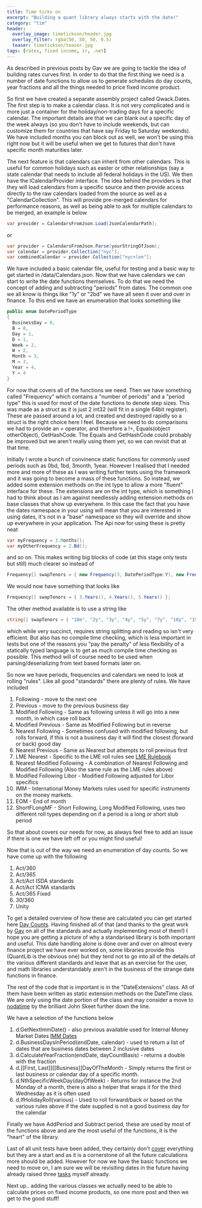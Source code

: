 ```yaml
---
title: Time ticks on
excerpt: "Building a quant library always starts with the date!"
category: "tim"
header:
  overlay_image: timetickson/header.jpg
  overlay_filter: rgba(50, 50, 50, 0.5)
  teaser: timetickson/teaser.jpg
tags: [rates, fixed income, ir, .net]
---
```


As described in previous posts by Gav we are going to tackle the idea of building rates curves first.
In order to do that the first thing we need is a number of date functions to allow us to generate
schedules do day counts, year fractions and all the things needed to price fixed income product.

So first we have created a separate assembly project called Qwack.Dates. The first step is to make a calendar
class. It is not very complicated and is more just a container for the holiday/non-trading days for a specific
calendar. The important details are that we can blank out a specific day of the week always (so you don't have to 
include weekends, but can customize them for countries that have say Friday to Saturday weekends). We have included
months you can block out as well, we won't be using this right now but it will be useful when we get to futures that
don't have specific month maturities later.

The next feature is that calendars can inherit from other calendars. This is useful for common holidays such as easter
or other relationships (say a state calendar that needs to include all federal holidays in the US). We then have the 
ICalendarProvider interface. The idea behind the providers is that they will load calendars from a specific source and then
provide access directly to the raw calendars loaded from the source as well as a "CalendarCollection". This will provide pre-merged
calendars for performance reasons, as well as being able to ask for multiple calendars to be merged, an example is below

``` csharp
var provider = CalendarsFromJson.Load(JsonCalendarPath);
```
or

``` csharp
var provider = CalendarsFromJson.Parse(yourStringOfJson);
var calendar = provider.Collection["nyc"];
var combinedCalendar = provider.Collection["nyc+lon"];
```

We have included a basic calendar file, useful for testing and a basic way to get started in /data/Calendars.json.
Now that we have calendars we can start to write the date functions themselves. To do that we need the concept of adding and 
subtracting "periods" from dates. The common one we all know is things like "1y" or "2bd" we have all seen it over and over in finance.
To this end we have an enumeration that looks something like

``` csharp
public enum DatePeriodType
{
  BusinessDay = 0,
  B = 0,
  Day = 1,
  D = 1,
  Week = 2,
  W = 2,
  Month = 3,
  M = 3,
  Year = 4,
  Y = 4
}
```

For now that covers all of the functions we need. Then we have something called "Frequency" which contains a "number of periods" and a "period type"
this is used for most of the date functions to denote step sizes. This was made as a struct as it is just 2 int32 (will fit in a single 64bit register).
These are passed around a lot, and created and destroyed rapidly so a struct is the right choice here I feel. Because we need to do comparisons we had to
provide an = operator, and therefore a !=, Equals(object otherObject), GetHashCode. The Equals and GetHashCode could probably be improved but we aren't really
using them yet, so we can revisit that at that time.

Initially I wrote a bunch of convinence static functions for commonly used periods such as 0bd, 1bd, 3month, 1year. However I realised that I needed
more and more of these as I was writing further tests using the framework and it was going to become a mass of these functions. So instead, we added
some extension methods on the int type to allow a more "fluent" interface for these. The extensions are on the int type, which is something I had to think
about as I am against needlessly adding extension methods on base classes that show up everywhere. In this case the fact that you have the dates namespace
in your using will mean that you are interested in using dates, it's not in a "base" namespace so they will override and show up everywhere in your application.
The Api now for using these is pretty neat

``` csharp
var myFrequency = 3.Months();
var myOtherFrequency = 2.Bd();
```

and so on. This makes writing big blocks of code (at this stage only tests but still) much clearer so instead of

``` csharp
Frequency[] swapTenors = { new Frequency(3, DatePeriodType.Y), new Frequency(4, DatePeriodType.Y), new Frequency(5, DatePeriodType.Y) };
```
We would now have something that looks like

``` csharp
Frequency[] swapTenors = { 3.Years(), 4.Years(), 5.Years() };  
```

The other method available is to use a string like

``` csharp
string[] swapTenors = { "18m", "2y", "3y", "4y", "5y", "7y", "10y", "15y", "20y" };
```
which while very succinct, requires string splitting and reading so isn't very efficient. But also has no compile time checking, which is less important 
in tests but one of the reasons you "pay the penalty" of less flexibility of a statically typed language is to get as much compile time checking as possible.
This method will of course need to be used when parsing/deserializing from text based formats later on.

So now we have periods, frequencies and calendars we need to look at rolling "rules". Like all good "standards" there are plenty of rules. We have included

1. Following - move to the next one
2. Previous - move to the previous business day
3. Modified Following - Same as following unless it will go into a new month, in which case roll back
4. Modified Previous - Same as Modified Following but in reverse
5. Nearest Following - Sometimes confused with modified following, but rolls forward, if this is not a business day it will find the closest (forward or back) good day
6. Nearest Previous - Same as Nearest but attempts to roll previous first
7. LME Nearest - Specific to the LME roll rules see [LME Rulebook](https://www.lme.com/~/media/Files/Regulation/Rulebook/Part%204%20-%20Contract%20regulations.pdf)
8. Nearest Modified Following - A combination of Nearest Following and Modified Following (Also the same rule as the LME rules above)
9. Modified Following Libor - Modified Following adjusted for Libor specifics
10. IMM - International Money Markets rules used for specific instruments on the money markets.
11. EOM - End of month
12. ShortFLongMF - Short Following, Long Modified Following, uses two different roll types depending on if a period is a long or short stub period

So that about covers our needs for now, as always feel free to add an issue if there is one we have left off or you might find useful!

Now that is out of the way we need an enumeration of day counts. So we have come up with the following

1. Act/360
2. Act/365
3. Act/Act ISDA standards
4. Act/Act ICMA standards
5. Act/365 Fixed
6. 30/360 
7. Unity

To get a detailed overview of how these are calculated you can get started here [Day Counts](https://wiki.treasurers.org/wiki/Day_count_conventions). 
Having finished all of that (and thanks to the great work by [Gav](http://cetus.io/gav/) on all of the standards and actually implementing most of them!)
I hope you are getting a picture of why a standarised library is both important and useful. This date handling alone is done over and over on almost every
finance project we have ever worked on, some libraries provide this (QuantLib is the obvious one) but they tend not to go into all of the details of the 
various different standards and leave that as an exercise for the user, and math libraries understandably aren't in the business of the strange date functions
in finance.

The rest of the code that is important is in the "DateExtensions" class. All of them have been written as static extension methods on the DateTime class.
We are only using the date portion of the class and may consider a move to [nodatime](http://nodatime.org/) by the brilliant John Skeet further down the line.

We have a selection of the functions below

1. d.GetNextImmDate() - also previous available used for Internal Money Market Dates [IMM Dates](https://en.wikipedia.org/wiki/IMM_dates)
2. d.BusinessDaysInPeriod(endDate, calendar) - used to return a list of dates that are business dates between 2 inclusive dates
3. d.CalculateYearFraction(endDate, dayCountBasis) - returns a double with the fraction
4. d.[[First, Last]][[Business]]DayOfTheMonth - Simply returns the first or last business or calendar day of a specific month.
5. d.NthSpecificWeekDay(dayOfWeek) - Returns for instance the 2nd Monday of a month, there is also a helper that wraps it for the third Wednesday as it is often used
6. d.IfHolidayRoll(various) - Used to roll forward/back or based on the various rules above if the date supplied is not a good business day for the calendar

Finally we have AddPeriod and Subtract period, these are used by most of the functions above and are the most useful of the 
functions, it is the "heart" of the library.

Last of all unit tests have been added, they certainly don't [cover](https://coveralls.io/builds/8790953) everything but they 
are a start and as it is a cornerstone of
all the future calculations more should be added. However for now we have the basic functions we need to move on, I am sure we 
will be revisiting dates in the future 
having already raised three [tasks](https://github.com/cetusfinance/qwack/labels/DateFunctions) myself already.

Next up.. adding the various classes we actually need to be able to calculate prices on fixed income products, so one more post and 
then we get to the good stuff!   
 
